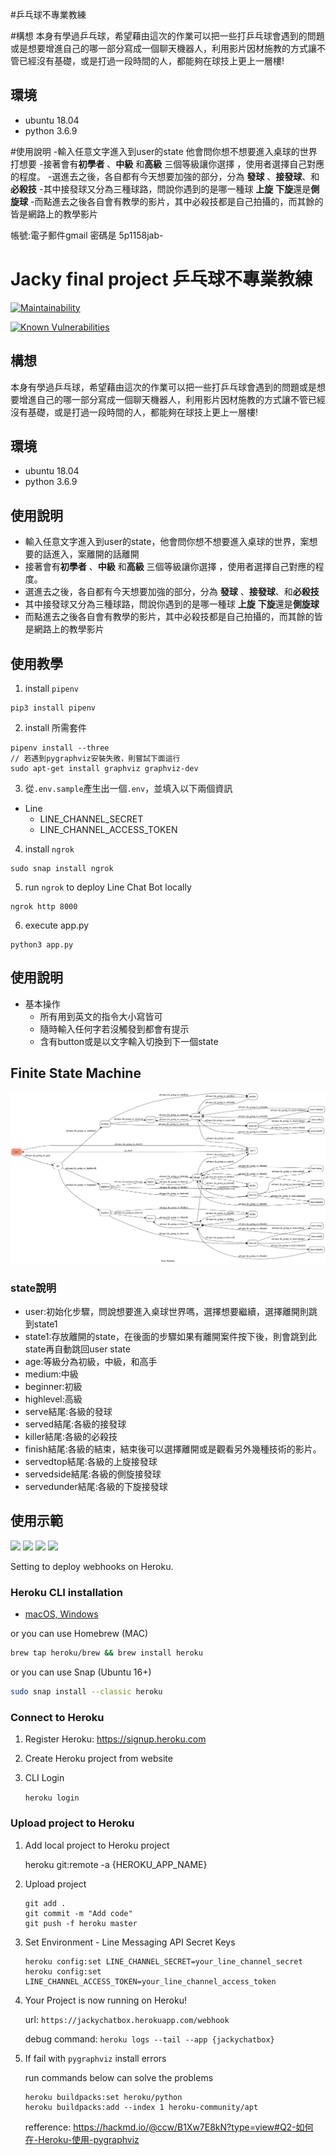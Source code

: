 #乒乓球不專業教練

#構想
本身有學過乒乓球，希望藉由這次的作業可以把一些打乒乓球會遇到的問題或是想要增進自己的哪一部分寫成一個聊天機器人，利用影片因材施教的方式讓不管已經沒有基礎，或是打過一段時間的人，都能夠在球技上更上一層樓!

## 環境
- ubuntu 18.04
- python 3.6.9

#使用說明
-輸入任意文字進入到user的state 他會問你想不想要進入桌球的世界 打想要
-接著會有**初學者** 、**中級** 和**高級** 三個等級讓你選擇 ，使用者選擇自己對應的程度。
-選進去之後，各自都有今天想要加強的部分，分為 **發球** 、**接發球**、和**必殺技**
-其中接發球又分為三種球路，問說你遇到的是哪一種球 **上旋** **下旋**還是**側旋球**
-而點進去之後各自會有教學的影片，其中必殺技都是自己拍攝的，而其餘的皆是網路上的教學影片

帳號:電子郵件gmail
密碼是 5p1158jab-

# Jacky final project 乒乓球不專業教練

[![Maintainability](https://api.codeclimate.com/v1/badges/dc7fa47fcd809b99d087/maintainability)](https://codeclimate.com/github/NCKU-CCS/TOC-Project-2020/maintainability)

[![Known Vulnerabilities](https://snyk.io/test/github/NCKU-CCS/TOC-Project-2020/badge.svg)](https://snyk.io/test/github/NCKU-CCS/TOC-Project-2020)


## 構想
本身有學過乒乓球，希望藉由這次的作業可以把一些打乒乓球會遇到的問題或是想要增進自己的哪一部分寫成一個聊天機器人，利用影片因材施教的方式讓不管已經沒有基礎，或是打過一段時間的人，都能夠在球技上更上一層樓!

## 環境
- ubuntu 18.04
- python 3.6.9
## 使用說明

- 輸入任意文字進入到user的state，他會問你想不想要進入桌球的世界，案想要的話進入，案離開的話離開
- 接著會有**初學者** 、**中級** 和**高級** 三個等級讓你選擇 ，使用者選擇自己對應的程度。
- 選進去之後，各自都有今天想要加強的部分，分為 **發球** 、**接發球**、和**必殺技**
- 其中接發球又分為三種球路，問說你遇到的是哪一種球 **上旋** **下旋**還是**側旋球**
- 而點進去之後各自會有教學的影片，其中必殺技都是自己拍攝的，而其餘的皆是網路上的教學影片
## 使用教學
1. install `pipenv`
```shell
pip3 install pipenv
```
2. install 所需套件
```shell
pipenv install --three
// 若遇到pygraphviz安裝失敗，則嘗試下面這行
sudo apt-get install graphviz graphviz-dev
```
3. 從`.env.sample`產生出一個`.env`，並填入以下兩個資訊

- Line
    - LINE_CHANNEL_SECRET
    - LINE_CHANNEL_ACCESS_TOKEN
4. install `ngrok`

```shell
sudo snap install ngrok
```
5. run `ngrok` to deploy Line Chat Bot locally
```shell
ngrok http 8000
```
6. execute app.py
```shell
python3 app.py
```

## 使用說明
- 基本操作
    - 所有用到英文的指令大小寫皆可
    - 隨時輸入任何字若沒觸發到都會有提示
    - 含有button或是以文字輸入切換到下一個state
## Finite State Machine
![image](https://github.com/Jackychung0522/jackyproject/blob/master/my_state_diagram.png)
### state說明
- user:初始化步驟，問說想要進入桌球世界嗎，選擇想要繼續，選擇離開則跳到state1
- state1:存放離開的state，在後面的步驟如果有離開案件按下後，則會跳到此state再自動跳回user state
- age:等級分為初級，中級，和高手
- medium:中級
- beginner:初級
- highlevel:高級
- serve結尾:各級的發球
- served結尾:各級的接發球
- killer結尾:各級的必殺技
- finish結尾:各級的結束，結束後可以選擇離開或是觀看另外幾種技術的影片。
- servedtop結尾:各級的上旋接發球
- servedside結尾:各級的側旋接發球
- servedunder結尾:各級的下旋接發球
## 使用示範
![](https://img.onl/rek8l7)
![](https://img.onl/swa8EN)
![](https://img.onl/FdLpry)
![](https://img.onl/lkiM9x)

Setting to deploy webhooks on Heroku.

### Heroku CLI installation

* [macOS, Windows](https://devcenter.heroku.com/articles/heroku-cli)

or you can use Homebrew (MAC)
```sh
brew tap heroku/brew && brew install heroku
```

or you can use Snap (Ubuntu 16+)
```sh
sudo snap install --classic heroku
```

### Connect to Heroku

1. Register Heroku: https://signup.heroku.com

2. Create Heroku project from website

3. CLI Login

	`heroku login`

### Upload project to Heroku

1. Add local project to Heroku project

	heroku git:remote -a {HEROKU_APP_NAME}

2. Upload project

	```
	git add .
	git commit -m "Add code"
	git push -f heroku master
	```

3. Set Environment - Line Messaging API Secret Keys

	```
	heroku config:set LINE_CHANNEL_SECRET=your_line_channel_secret
	heroku config:set LINE_CHANNEL_ACCESS_TOKEN=your_line_channel_access_token
	```

4. Your Project is now running on Heroku!

	url: `https://jackychatbox.herokuapp.com/webhook`

	debug command: `heroku logs --tail --app {jackychatbox}`

5. If fail with `pygraphviz` install errors

	run commands below can solve the problems
	```
	heroku buildpacks:set heroku/python
	heroku buildpacks:add --index 1 heroku-community/apt
	```

	refference: https://hackmd.io/@ccw/B1Xw7E8kN?type=view#Q2-如何在-Heroku-使用-pygraphviz
